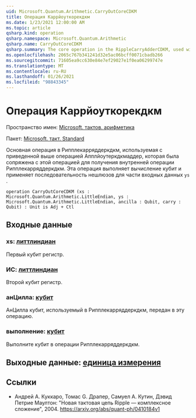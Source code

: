 ```yaml
---
uid: Microsoft.Quantum.Arithmetic.CarryOutCoreCDKM
title: Операция Каррйоуткорекдкм
ms.date: 1/23/2021 12:00:00 AM
ms.topic: article
qsharp.kind: operation
qsharp.namespace: Microsoft.Quantum.Arithmetic
qsharp.name: CarryOutCoreCDKM
qsharp.summary: The core operation in the RippleCarryAdderCDKM, used with the above ApplyOuterCDKMAdder operation, i.e. conjugated with this operation to obtain the inner operation of the RippleCarryAdderCDKM. This operation computes the carry out qubit and applies a sequence of NOT gates on part of the input `ys`.
ms.openlocfilehash: 2065c767b341241d32e5ac06bcff0071cbadb266
ms.sourcegitcommit: 71605ea9cc630e84e7ef29027e1f0ea06299747e
ms.translationtype: MT
ms.contentlocale: ru-RU
ms.lasthandoff: 01/26/2021
ms.locfileid: "98843345"
---
```

# <a name="carryoutcorecdkm-operation"></a>Операция Каррйоуткорекдкм

Пространство имен: [Microsoft. тактов. арифметика](xref:Microsoft.Quantum.Arithmetic)

Пакет: [Microsoft. такт. Standard](https://nuget.org/packages/Microsoft.Quantum.Standard)


Основная операция в Рипплекарряддеркдкм, используемая с приведенной выше операцией Апплйоутеркдкмаддер, которая была сопряжена с этой операцией для получения внутренней операции Рипплекарряддеркдкм. Эта операция выполняет вычисление кубит и применяет последовательность нешлюзов для части входных данных `ys` .

```qsharp
operation CarryOutCoreCDKM (xs : Microsoft.Quantum.Arithmetic.LittleEndian, ys : Microsoft.Quantum.Arithmetic.LittleEndian, ancilla : Qubit, carry : Qubit) : Unit is Adj + Ctl
```


## <a name="input"></a>Входные данные

### <a name="xs--littleendian"></a>xs: [литтлиндиан](xref:Microsoft.Quantum.Arithmetic.LittleEndian)

Первый кубит регистр.


### <a name="ys--littleendian"></a>ИС: [литтлиндиан](xref:Microsoft.Quantum.Arithmetic.LittleEndian)

Второй кубит регистр.


### <a name="ancilla--qubit"></a>анЦилла: [кубит](xref:microsoft.quantum.lang-ref.qubit)

АнЦилла кубит, используемый в Рипплекарряддеркдкм, передан в эту операцию.


### <a name="carry--qubit"></a>выполнение: [кубит](xref:microsoft.quantum.lang-ref.qubit)

Выполните кубит в операции Рипплекарряддеркдкм.



## <a name="output--unit"></a>Выходные данные: [единица измерения](xref:microsoft.quantum.lang-ref.unit)



## <a name="references"></a>Ссылки

- Андрей A. Куккаро, Томас G. Драпер, Самуел A. Кутин, Дэвид Петрие Маултон: "Новая тактовая цепь Ripple — комплексное сложение", 2004.
  https://arxiv.org/abs/quant-ph/0410184v1